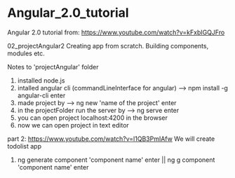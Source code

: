 # Angular_2.0_tutorial
Angular 2.0 tutorial from: https://www.youtube.com/watch?v=kFxbIGQJFro

02_projectAngular2
Creating app from scratch. Building components, modules etc.









Notes to 'projectAngular' folder
1. installed node.js 
2. intalled angular cli (commandLineInterface for angular) -->  npm install -g angular-cli enter
3. made project by -->  ng new 'name of the project' enter
4. in the projectFolder run the server by --> ng serve enter
5. you can open project localhost:4200 in the browser
6. now we can open project in text editor


part 2:
https://www.youtube.com/watch?v=l1QB3PmIAfw
We will create todolist app
1. ng generate component 'component name' enter || ng g component 'component name' enter
